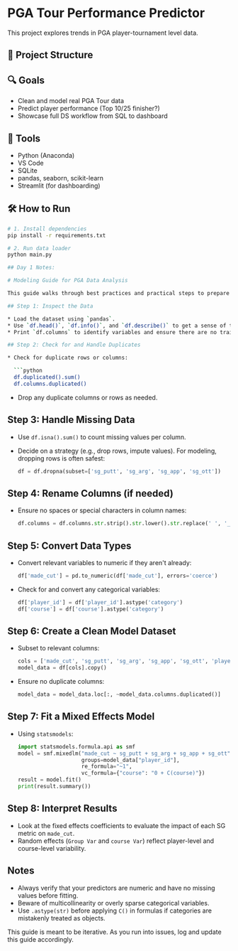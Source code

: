 # PGA Tour Performance Predictor

This project explores trends in PGA player-tournament level data.

## 📁 Project Structure


## 🔍 Goals

- Clean and model real PGA Tour data
- Predict player performance (Top 10/25 finisher?)
- Showcase full DS workflow from SQL to dashboard

## 🧰 Tools

- Python (Anaconda)
- VS Code
- SQLite
- pandas, seaborn, scikit-learn
- Streamlit (for dashboarding)

## 🛠 How to Run

```bash
# 1. Install dependencies
pip install -r requirements.txt

# 2. Run data loader
python main.py

## Day 1 Notes:

# Modeling Guide for PGA Data Analysis

This guide walks through best practices and practical steps to prepare and model the PGA dataset, particularly when dealing with fixed or mixed effects logistic regression models.

## Step 1: Inspect the Data

* Load the dataset using `pandas`.
* Use `df.head()`, `df.info()`, and `df.describe()` to get a sense of the structure, data types, and summary statistics.
* Print `df.columns` to identify variables and ensure there are no trailing whitespaces or unintended column names.

## Step 2: Check for and Handle Duplicates

* Check for duplicate rows or columns:

  ```python
  df.duplicated().sum()
  df.columns.duplicated()
  ```
* Drop any duplicate columns or rows as needed.

## Step 3: Handle Missing Data

* Use `df.isna().sum()` to count missing values per column.
* Decide on a strategy (e.g., drop rows, impute values). For modeling, dropping rows is often safest:

  ```python
  df = df.dropna(subset=['sg_putt', 'sg_arg', 'sg_app', 'sg_ott'])
  ```

## Step 4: Rename Columns (if needed)

* Ensure no spaces or special characters in column names:

  ```python
  df.columns = df.columns.str.strip().str.lower().str.replace(' ', '_')
  ```

## Step 5: Convert Data Types

* Convert relevant variables to numeric if they aren't already:

  ```python
  df['made_cut'] = pd.to_numeric(df['made_cut'], errors='coerce')
  ```
* Check for and convert any categorical variables:

  ```python
  df['player_id'] = df['player_id'].astype('category')
  df['course'] = df['course'].astype('category')
  ```

## Step 6: Create a Clean Model Dataset

* Subset to relevant columns:

  ```python
  cols = ['made_cut', 'sg_putt', 'sg_arg', 'sg_app', 'sg_ott', 'player_id', 'course']
  model_data = df[cols].copy()
  ```
* Ensure no duplicate columns:

  ```python
  model_data = model_data.loc[:, ~model_data.columns.duplicated()]
  ```

## Step 7: Fit a Mixed Effects Model

* Using `statsmodels`:

  ```python
  import statsmodels.formula.api as smf
  model = smf.mixedlm("made_cut ~ sg_putt + sg_arg + sg_app + sg_ott", model_data, 
                      groups=model_data["player_id"], 
                      re_formula="~1", 
                      vc_formula={"course": "0 + C(course)"})
  result = model.fit()
  print(result.summary())
  ```

## Step 8: Interpret Results

* Look at the fixed effects coefficients to evaluate the impact of each SG metric on `made_cut`.
* Random effects (`Group Var` and `course Var`) reflect player-level and course-level variability.

## Notes

* Always verify that your predictors are numeric and have no missing values before fitting.
* Beware of multicollinearity or overly sparse categorical variables.
* Use `.astype(str)` before applying `C()` in formulas if categories are mistakenly treated as objects.

This guide is meant to be iterative. As you run into issues, log and update this guide accordingly.

